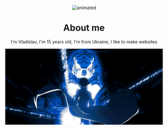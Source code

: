 <p align="center">
  <img src="https://github.com/nero-5-5/nero-5-5/blob/main/dazai-fl-732.gif" alt="animated" />
</p>


<h1 align="center">
  About me
</h1>

<p align="center">
I'm Vladislav, I'm 15 years old, I'm from Ukraine, I like to make websites
</p>



<p align="center">
  <img src="https://github.com/nero-5-5/nero-5-5/blob/main/dazai-sk-732.gif" alt="animated" />
</p>
